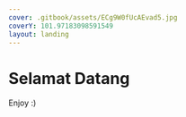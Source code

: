 ```yaml
---
cover: .gitbook/assets/ECg9W0fUcAEvad5.jpg
coverY: 101.97183098591549
layout: landing
---
```


# Selamat Datang

Enjoy :)
